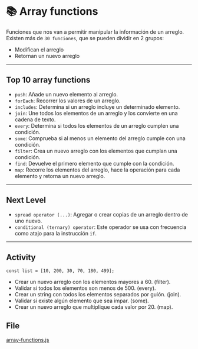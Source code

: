 # 📚 Array functions 

Funciones que nos van a permitir manipular la información de un arreglo. Existen más de `30 funciones`, que se pueden dividir en 2 grupos:

- Modifican el arreglo
- Retornan un nuevo arreglo
---
## Top 10 array functions

- `push`: Añade un nuevo elemento al arreglo.
- `forEach`: Recorrer los valores de un arreglo.
- `includes`: Determina si un arreglo incluye un determinado elemento.
- `join`: Une todos los elementos de un arreglo y los convierte en una cadena de texto.
- `every`: Determina si todos los elementos de un arreglo cumplen una condición.
- `some`: Comprueba si al menos un elemento del arreglo cumple con una condición.
- `filter`: Crea un nuevo arreglo con los elementos que cumplan una condición.
- `find`: Devuelve el primero elemento que cumple con la condición.
- `map`: Recorre los elementos del arreglo, hace la operación para cada elemento y retorna un nuevo arreglo.
---
## Next Level

- `spread operator (...)`: Agregar o crear copias de un arreglo dentro de uno nuevo.
- `conditional (ternary) operator`: Este operador se usa con frecuencia como atajo para la instrucción `if`.
---
## Activity
```
const list = [10, 200, 30, 70, 180, 499];
```
- Crear un nuevo arreglo con los elementos mayores a 60. (filter).
- Validar si todos los elementos son menos de 500. (every).
- Crear un string con todos los elementos separados por guión. (join).
- Validar si existe algún elemento que sea impar. (some).
- Crear un nuevo arreglo que multiplique cada valor por 20. (map).

## File
[array-functions.js](https://github.com/jujogi/202210-web/blob/main/javascript/array-functions.js)